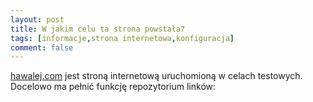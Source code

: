 ```yaml
---
layout: post
title: W jakim celu ta strona powstała?
tags: [informacje,strona internetowa,konfiguracja]
comment: false
---
```


[hawalej.com](https://hawalej.com) jest stroną internetową uruchomioną w celach testowych. Docelowo ma pełnić funkcję repozytorium linków:
